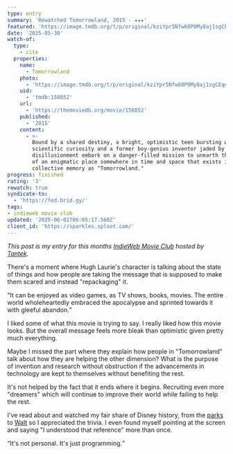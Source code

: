 ```yaml
---
type: entry
summary: 'Rewatched Tomorrowland, 2015 - ★★★'
featured: 'https://image.tmdb.org/t/p/original/kziYpr5Nfw60P0My8aj1sgCEqed.jpg'
date: '2025-05-30'
watch-of:
  type:
    - cite
  properties:
    name:
      - Tomorrowland
    photo:
      - 'https://image.tmdb.org/t/p/original/kziYpr5Nfw60P0My8aj1sgCEqed.jpg'
    uid:
      - 'tmdb:158852'
    url:
      - 'https://themoviedb.org/movie/158852'
    published:
      - '2015'
    content:
      - >-
        Bound by a shared destiny, a bright, optimistic teen bursting with
        scientific curiosity and a former boy-genius inventor jaded by
        disillusionment embark on a danger-filled mission to unearth the secrets
        of an enigmatic place somewhere in time and space that exists in their
        collective memory as "Tomorrowland."
progress: finished
rating: '3'
rewatch: true
syndicate-to:
  - 'https://fed.brid.gy/'
tags:
- indieweb movie club
updated: '2025-06-01T06:05:17.560Z'
client_id: 'https://sparkles.sploot.com/'
---
```

*This post is my entry for this months [IndieWeb Movie Club](https://indieweb.org/IndieWeb_Movie_Club) hosted by [Tantek](https://tantek.com/2025/120/t1/indieweb-movie-club-tomorrowland).*

There's a moment where Hugh Laurie's character is talking about the state of things and how people are taking the message that is supposed to make them scared and instead "repackaging" it.

<q>It can be enjoyed as video games, as TV shows, books, movies. The entire world wholeheartedly embraced the apocalypse and sprinted towards it with gleeful abandon.</q>

I liked some of what this movie is trying to say. I really liked how this movie looks. But the overall message feels more bleak than optimistic given pretty much everything.

Maybe I missed the part where they explain how people in "Tomorrowland" talk about how they are helping the other dimension? What is the purpose of invention and research without obstruction if the advancements in technology are kept to themselves without benefiting the rest.

It's not helped by the fact that it ends where it begins. Recruiting even more "dreamers" which will continue to improve their world while failing to help the rest.

I've read about and watched my fair share of Disney history, from the [parks](https://en.wikipedia.org/wiki/Disney_Experiences) to [Walt](https://en.wikipedia.org/wiki/Walt_Disney) so I appreciated the trivia. I even found myself pointing at the screen and saying "I understood that reference" more than once.

<q>It's not personal. It's just programming.</q>
